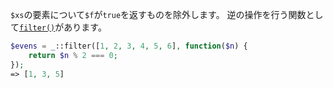 `$xs`の要素について`$f`が`true`を返すものを除外します。
逆の操作を行う関数として[`filter()`](#filter)があります。

```php
$evens = _::filter([1, 2, 3, 4, 5, 6], function($n) {
    return $n % 2 === 0;
});
=> [1, 3, 5]
```
